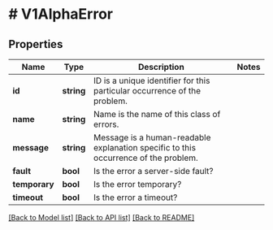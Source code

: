 # # V1AlphaError

## Properties

Name | Type | Description | Notes
------------ | ------------- | ------------- | -------------
**id** | **string** | ID is a unique identifier for this particular occurrence of the problem. |
**name** | **string** | Name is the name of this class of errors. |
**message** | **string** | Message is a human-readable explanation specific to this occurrence of the problem. |
**fault** | **bool** | Is the error a server-side fault? |
**temporary** | **bool** | Is the error temporary? |
**timeout** | **bool** | Is the error a timeout? |

[[Back to Model list]](../../README.md#models) [[Back to API list]](../../README.md#endpoints) [[Back to README]](../../README.md)
